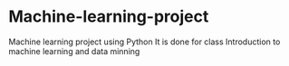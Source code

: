 # Machine-learning-project
Machine learning project using Python 
It is done for class Introduction to machine learning and data minning
